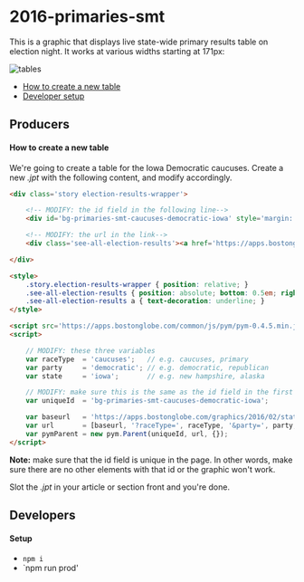 # 2016-primaries-smt

This is a graphic that displays live state-wide primary results table on election night. It works at various widths starting at 171px:

![tables](https://cloud.githubusercontent.com/assets/370976/12398677/26b21142-bde3-11e5-81db-211142430e65.png)

- [How to create a new table](#how-to-create-a-new-table)
- [Developer setup](#setup)

## Producers

#### How to create a new table

We're going to create a table for the Iowa Democratic caucuses. Create a new *.jpt* with the following content, and modify accordingly.

```html
<div class='story election-results-wrapper'>

	<!-- MODIFY: the id field in the following line-->
    <div id='bg-primaries-smt-caucuses-democratic-iowa' style='margin: 0;'></div>

    <!-- MODIFY: the url in the link-->
    <div class='see-all-election-results'><a href='https://apps.bostonglobe.com/election-results/2016/caucuses/democratic/iowa/'>See all results</a></div>

</div>

<style>
    .story.election-results-wrapper { position: relative; }
    .see-all-election-results { position: absolute; bottom: 0.5em; right: 0; font-family: Helvetica, Arial, sans-serif; font-size: 13px; }
    .see-all-election-results a { text-decoration: underline; }
</style>

<script src='https://apps.bostonglobe.com/common/js/pym/pym-0.4.5.min.js'></script>
<script>

    // MODIFY: these three variables
    var raceType  = 'caucuses';   // e.g. caucuses, primary
    var party     = 'democratic'; // e.g. democratic, republican
    var state     = 'iowa';       // e.g. new hampshire, alaska

    // MODIFY: make sure this is the same as the id field in the first line
    var uniqueId  = 'bg-primaries-smt-caucuses-democratic-iowa';

    var baseurl   = 'https://apps.bostonglobe.com/graphics/2016/02/state-results-small-table';
    var url       = [baseurl, '?raceType=', raceType, '&party=', party, '&state=', state].join('');
    var pymParent = new pym.Parent(uniqueId, url, {});
</script>
```

**Note:** make sure that the id field is unique in the page. In other words, make sure there are no other elements with that id or the graphic won't work.

Slot the *.jpt* in your article or section front and you're done.

## Developers

#### Setup

- `npm i`
- `npm run prod'
